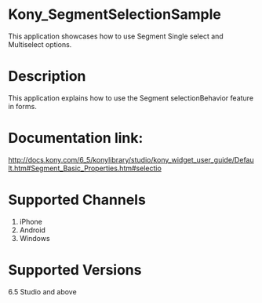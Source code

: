 # Kony_SegmentSelectionSample
This application showcases how to use Segment Single select and Multiselect options.

# Description

This application explains how to use the Segment selectionBehavior feature in forms.

# Documentation link:

http://docs.kony.com/6_5/konylibrary/studio/kony_widget_user_guide/Default.htm#Segment_Basic_Properties.htm#selectio

# Supported Channels

1) iPhone
2) Android
3) Windows

# Supported Versions

6.5 Studio and above 

